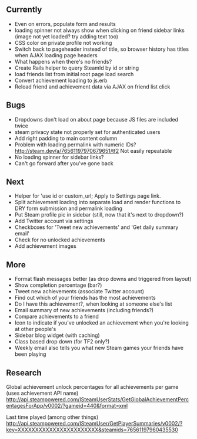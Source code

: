 Currently
---------
* Even on errors, populate form and results
* loading spinner not always show when clicking on friend sidebar links (image not yet loaded? try adding text too)
* CSS color on private profile not working
* Switch back to pageheader instead of title, so browser history has titles when AJAX loading page headers
* What happens when there's no friends?
* Create Rails helper to query SteamId by id or string
* load friends list from initial root page load search
* Convert achievement loading to js.erb
* Reload friend and achievement data via AJAX on friend list click

Bugs
----
* Dropdowns don't load on about page because JS files are included twice
* steam privacy state not properly set for authenticated users
* Add right padding to main content column
* Problem with loading permalink with numeric IDs? http://steam.dev/a/76561197970679651/tf2 Not easily repeatable
* No loading spinner for sidebar links?
* Can't go forward after you've gone back

Next
----
* Helper for 'use id or custom_url; Apply to Settings page link.
* Split achievement loading into separate load and render functions to DRY form submission and permalink loading
* Put Steam profile pic in sidebar (still, now that it's next to dropdown?)
* Add Twitter account via settings
* Checkboxes for 'Tweet new achievements' and 'Get daily summary email'
* Check for no unlocked achievements
* Add achievement images

More
----
* Format flash messages better (as drop downs and triggered from layout)
* Show completion percentage (bar?)
* Tweet new achievements (associate Twitter account)
* Find out which of your friends has the most achievements
* Do I have this achievement?, when looking at someone else's list
* Email summary of new achievements (including friends?)
* Compare achievements to a friend
* Icon to indicate if you've unlocked an achievement when you're looking at other people's
* Sidebar blog widget (with caching)
* Class based drop down (for TF2 only?)
* Weekly email also tells you what new Steam games your friends have been playing

Research
--------

Global achievement unlock percentages for all achievements per game (uses achievement API name)
http://api.steampowered.com/ISteamUserStats/GetGlobalAchievementPercentagesForApp/v0002/?gameid=440&format=xml

Last time played (among other things)
http://api.steampowered.com/ISteamUser/GetPlayerSummaries/v0002/?key=XXXXXXXXXXXXXXXXXXXXXXX&steamids=76561197960435530
